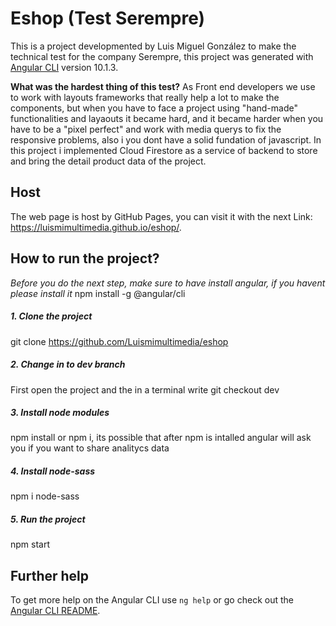 # Eshop (Test Serempre)

This is a project developmented by Luis Miguel González to make the technical test for the company Serempre, this project was generated with [Angular CLI](https://github.com/angular/angular-cli) version 10.1.3.

**What was the hardest thing of this test?**
As Front end developers we use to work with layouts frameworks that really help a lot to make the components, but when you have to face a project using "hand-made" functionalities and layaouts it became hard, and it became harder when you have to be a "pixel perfect" and work with media querys to fix the responsive problems, also i you dont have a solid fundation of javascript. In this project i implemented Cloud Firestore as a service of backend to store and bring the detail product data of the project.

## Host
The web page is host by GitHub Pages, you can visit it with the next Link: https://luismimultimedia.github.io/eshop/.

## How to run the project?

*Before you do the next step, make sure to have install angular, if you havent please install it*
npm install -g @angular/cli

##### 1. Clone the project
git clone https://github.com/Luismimultimedia/eshop

##### 2. Change in to dev branch
First open the project and the in a terminal write git checkout dev

##### 3. Install node modules
npm install or npm i, its possible that after npm is intalled angular will ask you if you want to share analitycs data

##### 4. Install node-sass
npm i node-sass

##### 5. Run the project
npm start

## Further help

To get more help on the Angular CLI use `ng help` or go check out the [Angular CLI README](https://github.com/angular/angular-cli/blob/master/README.md).
